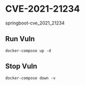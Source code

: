 # CVE-2021-21234

springboot-cve_2021_21234

## Run Vuln

```
docker-compose up -d
```

## Stop Vuln

```
docker-compose down -v
```

